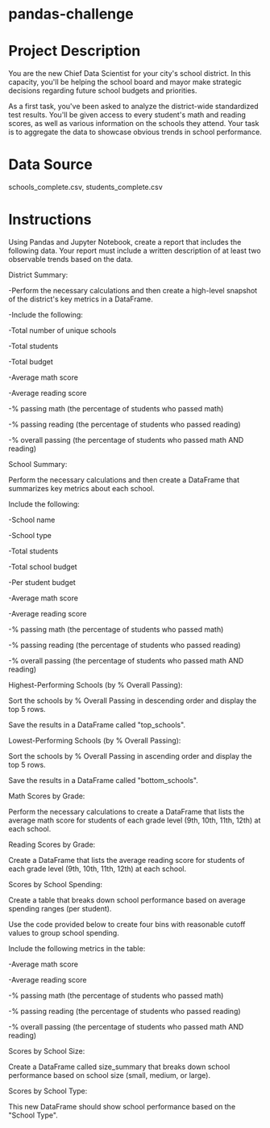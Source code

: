 # pandas-challenge

# Project Description
You are the new Chief Data Scientist for your city's school district. In this capacity, you'll be helping the school board and mayor make strategic decisions regarding future school budgets and priorities.

As a first task, you've been asked to analyze the district-wide standardized test results. You'll be given access to every student's math and reading scores, as well as various information on the schools they attend. Your task is to aggregate the data to showcase obvious trends in school performance.

# Data Source
schools_complete.csv, students_complete.csv

# Instructions

Using Pandas and Jupyter Notebook, create a report that includes the following data. Your report must include a written description of at least two observable trends based on the data.

District Summary:

-Perform the necessary calculations and then create a high-level snapshot of the district's key metrics in a DataFrame.

-Include the following:

-Total number of unique schools

-Total students

-Total budget

-Average math score

-Average reading score

-% passing math (the percentage of students who passed math)

-% passing reading (the percentage of students who passed reading)

-% overall passing (the percentage of students who passed math AND reading)

School Summary:

Perform the necessary calculations and then create a DataFrame that summarizes key metrics about each school.

Include the following:

-School name

-School type

-Total students

-Total school budget

-Per student budget

-Average math score

-Average reading score

-% passing math (the percentage of students who passed math)

-% passing reading (the percentage of students who passed reading)

-% overall passing (the percentage of students who passed math AND reading)

Highest-Performing Schools (by % Overall Passing):

Sort the schools by % Overall Passing in descending order and display the top 5 rows.

Save the results in a DataFrame called "top_schools".

Lowest-Performing Schools (by % Overall Passing):

Sort the schools by % Overall Passing in ascending order and display the top 5 rows.

Save the results in a DataFrame called "bottom_schools".

Math Scores by Grade:

Perform the necessary calculations to create a DataFrame that lists the average math score for students of each grade level (9th, 10th, 11th, 12th) at each school.

Reading Scores by Grade:

Create a DataFrame that lists the average reading score for students of each grade level (9th, 10th, 11th, 12th) at each school.

Scores by School Spending:

Create a table that breaks down school performance based on average spending ranges (per student).

Use the code provided below to create four bins with reasonable cutoff values to group school spending.

Include the following metrics in the table:

-Average math score

-Average reading score

-% passing math (the percentage of students who passed math)

-% passing reading (the percentage of students who passed reading)

-% overall passing (the percentage of students who passed math AND reading)

Scores by School Size:

Create a DataFrame called size_summary that breaks down school performance based on school size (small, medium, or large).

Scores by School Type:

This new DataFrame should show school performance based on the "School Type".

